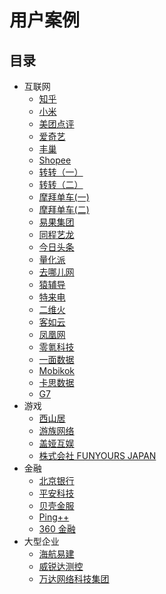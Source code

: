 # 用户案例

## 目录

- 互联网
  - [知乎](user-case-zhihu.md)
  - [小米](user-case-xiaomi.md)
  - [美团点评](user-case-meituandianping.md)
  - [爱奇艺](user-case-iqiyi.md)
  - [丰巢](user-case-fengchao.md)
  - [Shopee](user-case-shopee.md)
  - [转转（一）](user-case-zhuanzhuan.md)
  - [转转（二）](user-case-zhuanzhuan-2.md)
  - [摩拜单车(一)](user-case-mobike.md)
  - [摩拜单车(二)](user-case-mobike-2.md)
  - [易果集团](user-case-yiguo.md)
  - [同程艺龙](user-case-tongcheng.md)
  - [今日头条](user-case-toutiao.md)
  - [量化派](user-case-lianghuapai.md)
  - [去哪儿网](user-case-qunar.md)
  - [猿辅导](user-case-yuanfudao.md)
  - [特来电](user-case-telaidian.md)
  - [二维火](user-case-erweihuo.md)
  - [客如云](user-case-keruyun.md)
  - [凤凰网](user-case-ifeng.md)
  - [零氪科技](user-case-linkdoc.md)
  - [一面数据](user-case-yimian.md)
  - [Mobikok](user-case-mobikok.md)
  - [卡思数据](user-case-kasi.md)
  - [G7](user-case-g7.md)
- 游戏
  - [西山居](user-case-xishanju.md)
  - [游族网络](user-case-youzu.md)
  - [盖娅互娱](user-case-gaea-ad.md)
  - [株式会社 FUNYOURS JAPAN](user-case-funyours-japan.md)
- 金融
  - [北京银行](user-case-beijing-bank.md)
  - [平安科技](user-case-pingankeji.md)
  - [贝壳金服](user-case-beikejinfu.md)
  - [Ping++](user-case-ping++.md)
  - [360 金融](user-case-360.md)
- 大型企业
  - [海航易建](user-case-ekingtech.md)
  - [威锐达测控](user-case-weiruida.md)
  - [万达网络科技集团](user-case-wanda.md)
